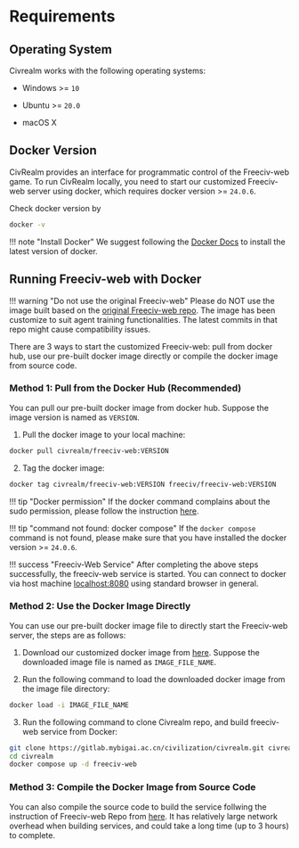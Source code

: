 # Requirements

## Operating System

Civrealm works with the following operating systems:

* Windows >= `10`

* Ubuntu >= `20.0`

* macOS X

## Docker Version

CivRealm provides an interface for programmatic control of the Freeciv-web game. To run CivRealm locally, you need to start our customized Freeciv-web server using docker, which requires docker version >= `24.0.6`.

Check docker version by

```bash
docker -v
```

!!! note "Install Docker"
    We suggest following the [Docker Docs](https://docs.docker.com/engine/install/) to install the latest version of docker.

## Running Freeciv-web with Docker

!!! warning "Do not use the original Freeciv-web"
    Please do NOT use the image built based on the [original Freeciv-web repo](https://github.com/freeciv/freeciv-web). The image has been customize to suit agent training functionalities. The latest commits in that repo might cause compatibility issues.

There are 3 ways to start the customized Freeciv-web: pull from docker hub, use our pre-built docker image directly or compile the docker image from source code.

### Method 1: Pull from the Docker Hub (**Recommended**)

You can pull our pre-built docker image from docker hub. Suppose the image version is named as `VERSION`.

1. Pull the docker image to your local machine:
```bash
docker pull civrealm/freeciv-web:VERSION
```

2. Tag the docker image:
```bash
docker tag civrealm/freeciv-web:VERSION freeciv/freeciv-web:VERSION
```

!!! tip "Docker permission"
    If the docker command complains about the sudo permission, please follow the instruction [here](https://askubuntu.com/questions/477551/how-can-i-use-docker-without-sudo).

!!! tip "command not found: docker compose"
    If the `docker compose` command is not found, please make sure that you have installed the docker version >= `24.0.6`.

!!! success "Freeciv-Web Service"
    After completing the above steps successfully, the freeciv-web service is started. You can connect to docker via host machine <a href="http://localhost:8080/">localhost:8080</a> using standard browser in general.

### Method 2: Use the Docker Image Directly

You can use our pre-built docker image file to directly start the Freeciv-web server, the steps are as follows:

1. Download our customized docker image from <a href="../releases/releases.html">here</a>. Suppose the downloaded image file is named as `IMAGE_FILE_NAME`.

2. Run the following command to load the downloaded docker image from the image file directory:
```bash
docker load -i IMAGE_FILE_NAME
```

3. Run the following command to clone Civrealm repo, and
build freeciv-web service from Docker:
```bash
git clone https://gitlab.mybigai.ac.cn/civilization/civrealm.git civrealm
cd civrealm
docker compose up -d freeciv-web
```

### Method 3: Compile the Docker Image from Source Code

You can also compile the source code to build the service follwing the instruction of Freeciv-web Repo from <a href="../releases/releases.html">here</a>. It has relatively large network overhead when building services, and could take a long time (up to 3 hours) to complete.
